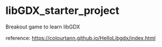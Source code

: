 # libGDX_starter_project

Breakout game to learn libGDX

reference: https://colourtann.github.io/HelloLibgdx/index.html
